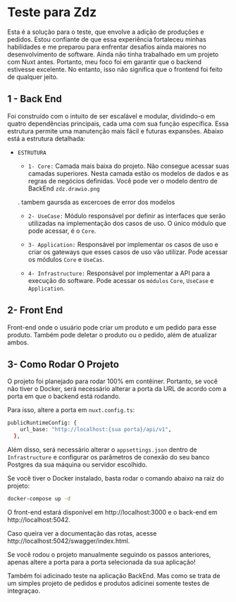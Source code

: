 # Teste para Zdz

Esta é a solução para o teste, que envolve a adição de produções e pedidos. Estou confiante de que essa experiência fortaleceu minhas habilidades e me preparou para enfrentar desafios ainda maiores no desenvolvimento de software. Ainda não tinha trabalhado em um projeto com Nuxt antes. Portanto, meu foco foi em garantir que o backend estivesse excelente. No entanto, isso não significa que o frontend foi feito de qualquer jeito.

## 1 - Back End

Foi construído com o intuito de ser escalável e modular, dividindo-o em quatro dependências principais, cada uma com sua função específica. Essa estrutura permite uma manutenção mais fácil e futuras expansões. Abaixo está a estrutura detalhada:

- `ESTRUTURA`

  - `1- Core:` Camada mais baixa do projeto. Não consegue acessar suas camadas superiores. Nesta camada estão os modelos de dados e as regras de negócios definidas. Você pode ver o modelo dentro de BackEnd `zdz.drawio.png`

  . tambem gaursda as excercoes de error dos modelos

  - `2- UseCase:` Módulo responsável por definir as interfaces que serão utilizadas na implementação dos casos de uso. O único módulo que pode acessar, é o `Core`.

  - `3- Application:` Responsável por implementar os casos de uso e criar os gateways que esses casos de uso vão utilizar. Pode acessar os módulos `Core` e `UseCas`.

  - `4- Infrastructure:` Responsável por implementar a API para a execução do software. Pode acessar os `módulos` `Core`, `UseCase` e `Application`.

## 2- Front End

Front-end onde o usuário pode criar um produto e um pedido para esse produto. Também pode deletar o produto ou o pedido, além de atualizar ambos.

## 3- Como Rodar O Projeto

O projeto foi planejado para rodar 100% em contêiner. Portanto, se você não tiver o Docker, será necessário alterar a porta da URL de acordo com a porta em que o backend está rodando.

Para isso, altere a porta em `nuxt.config.ts`:

```bash
publicRuntimeConfig: {
    url_base: "http://localhost:{sua porta}/api/v1",
  },
```

Além disso, será necessário alterar o `appsettings.json` dentro de `Infrastructure` e configurar os parâmetros de conexão do seu banco Postgres da sua máquina ou servidor escolhido.

Se você tiver o Docker instalado, basta rodar o comando abaixo na raiz do projeto:

```bash
docker-compose up -d
```

O front-end estará disponível em http://localhost:3000 e o back-end em http://localhost:5042.

Caso queira ver a documentação das rotas, acesse http://localhost:5042/swagger/index.html.

Se você rodou o projeto manualmente seguindo os passos anteriores, apenas altere a porta para a porta selecionada da sua aplicação!

Também foi adicinado teste na aplicação BackEnd. Mas como se trata de um simples projeto de pedidos e produtos adicinei somente testes de integraçao.
